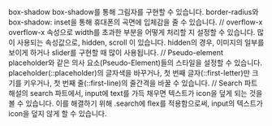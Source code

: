 box-shadow
box-shadow를 통해 그림자를 구현할 수 있습니다.
border-radius와 box-shadow: inset을 통해 휴대폰의 곡면에 입체감을 줄 수 있습니다.
//
overflow-x
overflow-x 속성으로 width를 초과한 부분을 어떻게 처리할 지 설정할 수 있습니다.
많이 사용되는 속성값으로, hidden, scroll 이 있습니다.
hidden의 경우, 이미지의 일부를 보이게 하거나 slider를 구현할 때 많이 사용됩니다.
//
Pseudo-element
placeholder와 같은 의사 요소(Pseudo-Element)들의 스타일을 설정할 수 있습니다.
placeholder(::placeholder)의 글자색을 바꾸거나, 첫 번째 글자(::first-letter)만 크기를 키우거나, 첫 번째 줄(::first-line)의 줄간격을 바꿀 수 있습니다.
//
Search 파트
해설의 search 파트에서, input에 text를 가득 채우면 텍스트가 icon을 덮게 되는 것을 볼 수 있습니다.
이를 해결하기 위해 .search에 flex를 적용함으로써, input의 텍스트가 icon을 덮지 않게 할 수 있습니다.
